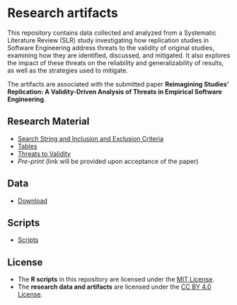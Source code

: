# Research artifacts

This repository contains data collected and analyzed from a Systematic Literature Review (SLR) study investigating how replication studies in Software Engineering address threats to the validity of original studies, examining how they are identified, discussed, and mitigated. It also explores the impact of these threats on the reliability and generalizability of results, as well as the strategies used to mitigate.

The artifacts are associated with the submitted paper **Reimagining Studies' Replication: A Validity-Driven Analysis of Threats in Empirical Software Engineering**.

## Research Material
- [Search String and Inclusion and Exclusion Criteria](/data/criteria.md)
- [Tables](data/tables.md)
- [Threats to Validity](/data/validity.md)
- _Pre-print_ (link will be provided upon acceptance of the paper)

## Data

- [Download](data/data.xlsx)

## Scripts

- [Scripts](data/scripts.md)

## License

- The **R scripts** in this repository are licensed under the [MIT License](LICENSE-MIT).
- The **research data and artifacts** are licensed under the [CC BY 4.0 License](LICENSE).
